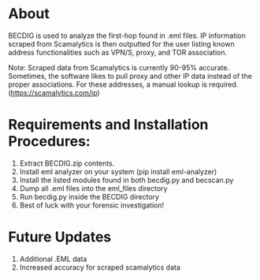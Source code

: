 # About

BECDIG is used to analyze the first-hop found in .eml files. IP information scraped from Scamalytics is then outputted for the user listing known address functionalities such as VPN/S, proxy, and TOR association.

Note: Scraped data from Scamalytics is currently 90-95% accurate. Sometimes, the software likes to pull proxy and other IP data instead of the proper associations. For these addresses, a manual lookup is required. (https://scamalytics.com/ip)

# Requirements and Installation Procedures:
1. Extract BECDIG.zip contents.
2. Install eml analyzer on your system (pip install eml-analyzer)
3. Install the listed modules found in both becdig.py and becscan.py
4. Dump all .eml files into the eml_files directory
5. Run becdig.py inside the BECDIG directory
6. Best of luck with your forensic investigation!

# Future Updates
1. Additional .EML data
2. Increased accuracy for scraped scamalytics data
